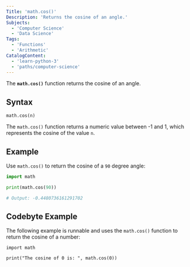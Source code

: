 ```yaml
---
Title: 'math.cos()'
Description: 'Returns the cosine of an angle.'
Subjects:
  - 'Computer Science'
  - 'Data Science'
Tags:
  - 'Functions'
  - 'Arithmetic'
CatalogContent:
  - 'learn-python-3'
  - 'paths/computer-science'
---
```


The **`math.cos()`** function returns the cosine of an angle.

## Syntax

```pseudo
math.cos(n)
```

The `math.cos()` function returns a numeric value between -1 and 1, which represents the cosine of the value `n`.

## Example

Use `math.cos()` to return the cosine of a `90` degree angle:

```py
import math

print(math.cos(90))

# Output: -0.4480736161291702
```

## Codebyte Example

The following example is runnable and uses the `math.cos()` function to return the cosine of a number:

```codebyte/python
import math

print("The cosine of 0 is: ", math.cos(0))
```
